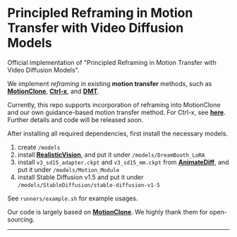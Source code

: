 # Principled Reframing in Motion Transfer with Video Diffusion Models  

Official implementation of "Principled Reframing in Motion Transfer with Video Diffusion Models".

We implement *reframing* in existing **motion transfer** methods, such as **[MotionClone](https://github.com/LPengYang/MotionClone)**, **[Ctrl-x](https://github.com/genforce/ctrl-x)**, and **[DMT](https://github.com/diffusion-motion-transfer/diffusion-motion-transfer)**. 

Currently, this repo supports incorporation of reframing into MotionClone and our own guidance-based motion transfer method. For Ctrl-x, see **[here](https://github.com/oh470102/ctrl-x-with-AnimateDiff)**. Further details and code will be released soon.

After installing all required dependencies, first install the necessary models.
1. create `/models`
2. install **[RealisticVision](https://civitai.com/models/4201?modelVersionId=130072)**, and put it under `/models/DreamBooth_LoRA`
3. install `v3_sd15_adapter.ckpt` and `v3_sd15_mm.ckpt` from **[AnimateDiff](https://github.com/guoyww/AnimateDiff)**, and put it under `/models/Motion_Module`
4. install Stable Diffusion v1.5 and put it under `/models/StableDiffusion/stable-diffusion-v1-5`

See `runners/example.sh` for example usages.

Our code is largely based on **[MotionClone](https://github.com/LPengYang/MotionClone)**. We highly thank them for open-sourcing. 

---